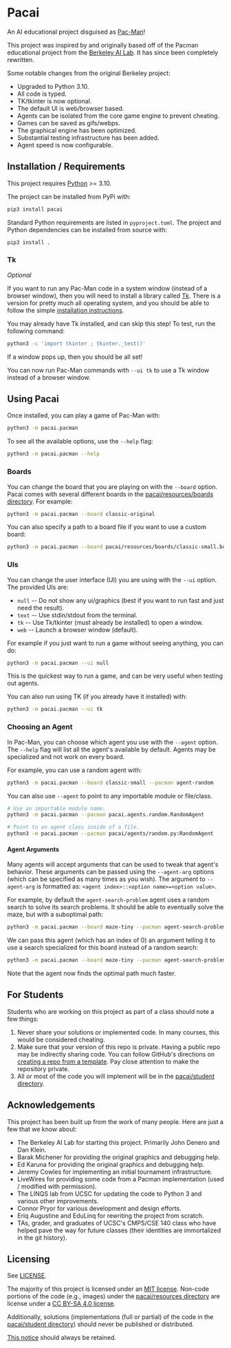 # Pacai

An AI educational project disguised as [Pac-Man](https://en.wikipedia.org/wiki/Pac-Man)!

This project was inspired by and originally based off of the Pacman educational project from the
[Berkeley AI Lab](https://www-inst.eecs.berkeley.edu/project_overview.html).
It has since been completely rewritten.

Some notable changes from the original Berkeley project:
 - Upgraded to Python 3.10.
 - All code is typed.
 - TK/tkinter is now optional.
 - The default UI is web/browser based.
 - Agents can be isolated from the core game engine to prevent cheating.
 - Games can be saved as gifs/webps.
 - The graphical engine has been optimized.
 - Substantial testing infrastructure has been added.
 - Agent speed is now configurable.

## Installation / Requirements

This project requires [Python](https://www.python.org/) >= 3.10.

The project can be installed from PyPi with:
```sh
pip3 install pacai
```

Standard Python requirements are listed in `pyproject.toml`.
The project and Python dependencies can be installed from source with:
```sh
pip3 install .
```

### Tk

*Optional*

If you want to run any Pac-Man code in a system window (instead of a browser window),
then you will need to install a library called [Tk](https://tkdocs.com/tutorial/install.html).
There is a version for pretty much all operating system,
and you should be able to follow the simple [installation instructions](https://tkdocs.com/tutorial/install.html).

You may already have Tk installed,
and can skip this step!
To test, run the following command:
```sh
python3 -c 'import tkinter ; tkinter._test()'
```

If a window pops up, then you should be all set!

You can now run Pac-Man commands with `--ui tk` to use a Tk window instead of a browser window.

## Using Pacai

Once installed, you can play a game of Pac-Man with:
```sh
python3 -m pacai.pacman
```

To see all the available options, use the `--help` flag:
```sh
python3 -m pacai.pacman --help
```

### Boards

You can change the board that you are playing on with the `--board` option.
Pacai comes with several different boards in the [pacai/resources/boards directory](pacai/resources/boards).
For example:
```sh
python3 -m pacai.pacman --board classic-original
```

You can also specify a path to a board file if you want to use a custom board:
```sh
python3 -m pacai.pacman --board pacai/resources/boards/classic-small.board
```

### UIs

You can change the user interface (UI) you are using with the `--ui` option.
The provided UIs are:
 - `null` -- Do not show any ui/graphics (best if you want to run fast and just need the result).
 - `text` -- Use stdin/stdout from the terminal.
 - `tk` -- Use Tk/tkinter (must already be installed) to open a window.
 - `web` -- Launch a browser window (default).

For example if you just want to run a game without seeing anything,
you can do:
```sh
python3 -m pacai.pacman --ui null
```

This is the quickest way to run a game,
and can be very useful when testing out agents.

You can also run using TK (if you already have it installed) with:
```sh
python3 -m pacai.pacman --ui tk
```

### Choosing an Agent

In Pac-Man, you can choose which agent you use with the `--agent` option.
The `--help` flag will list all the agent's available by default.
Agents may be specialized and not work on every board.

For example, you can use a random agent with:
```sh
python3 -m pacai.pacman --board classic-small --pacman agent-random
```

You can also use `--agent` to point to any importable module or file/class.
```sh
# Use an importable module name.
python3 -m pacai.pacman --pacman pacai.agents.random.RandomAgent

# Point to an agent class inside of a file.
python3 -m pacai.pacman --pacman pacai/agents/random.py:RandomAgent
```

#### Agent Arguments

Many agents will accept arguments that can be used to tweak that agent's behavior.
These arguments can be passed using the `--agent-arg` options
(which can be specified as many times as you wish).
The argument to `--agent-arg` is formatted as: `<agent index>::<option name>=<option value>`.

For example, by default the `agent-search-problem` agent uses a random search to solve its search problems.
It should be able to eventually solve the maze, but with a suboptimal path:
```sh
python3 -m pacai.pacman --board maze-tiny --pacman agent-search-problem
```

We can pass this agent (which has an index of 0)
an argument telling it to use a search specialized for this board instead of a random search:
```sh
python3 -m pacai.pacman --board maze-tiny --pacman agent-search-problem --agent-arg 0::solver=search-solver-maze-tiny
```

Note that the agent now finds the optimal path much faster.

## For Students

Students who are working on this project as part of a class should note a few things:
 1. Never share your solutions or implemented code.
    In many courses, this would be considered cheating.
 2. Make sure that your version of this repo is private.
    Having a public repo may be indirectly sharing code.
    You can follow GitHub's directions on
    [creating a repo from a template](https://docs.github.com/en/repositories/creating-and-managing-repositories/creating-a-repository-from-a-template).
    Pay close attention to make the repository private.
 3. All or most of the code you will implement will be in the [pacai/student directory](pacai/student).

## Acknowledgements

This project has been built up from the work of many people.
Here are just a few that we know about:
 - The Berkeley AI Lab for starting this project.
   Primarily John Denero and Dan Klein.
 - Barak Michener for providing the original graphics and debugging help.
 - Ed Karuna for providing the original graphics and debugging help.
 - Jeremy Cowles for implementing an initial tournament infrastructure.
 - LiveWires for providing some code from a Pacman implementation (used / modified with permission).
 - The LINQS lab from UCSC for updating the code to Python 3 and various other improvements.
 - Connor Pryor for various development and design efforts.
 - Eriq Augustine and EduLinq for rewriting the project from scratch.
 - TAs, grader, and graduates of UCSC's CMPS/CSE 140 class who have helped pave the way for future classes
   (their identities are immortalized in the git history).

## Licensing

See [LICENSE](LICENSE).

The majority of this project is licensed under an [MIT license](LICENSE-code).
Non-code portions of the code (e.g., images) under the [pacai/resources directory](/pacai/resources)
are license under a [CC BY-SA 4.0 license](LICENSE-noncode).

Additionally, solutions (implementations (full or partial) of the code in the [pacai/student directory](/pacai/student))
should never be published or distributed.

[This notice](LICENSE) should always be retained.
